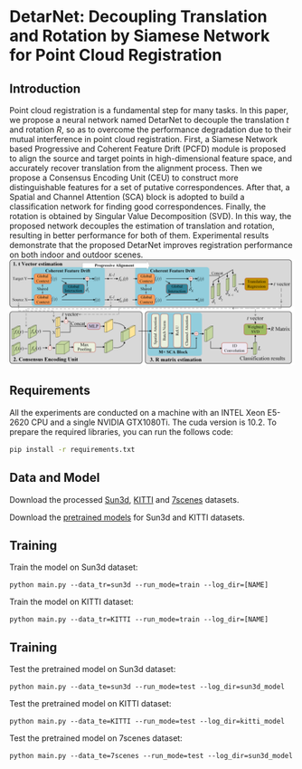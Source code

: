 
# DetarNet: Decoupling Translation and Rotation by Siamese Network for Point Cloud Registration

<!-- [[arXiv]](https://arxiv.org) -->

## Introduction
Point cloud registration is a fundamental step for many tasks. In this paper, we propose a neural network named DetarNet to decouple the translation $t$ and rotation $R$, so as to overcome the performance degradation due to their mutual interference in point cloud registration.
First, a Siamese Network based Progressive and Coherent Feature Drift (PCFD) module is proposed to align the source and target points in high-dimensional feature space, and accurately recover translation from the alignment process. Then we propose a Consensus Encoding Unit (CEU) to construct more distinguishable features for a set of putative correspondences. After that, a Spatial and Channel Attention (SCA) block is adopted to build a classification network for finding good correspondences. Finally, the rotation is obtained by Singular Value Decomposition (SVD). In this way, the proposed network decouples the estimation of translation and rotation, resulting in better performance for both of them. 
Experimental results demonstrate that the proposed DetarNet improves registration performance on both indoor and outdoor scenes.
![](misc/pipeline.png)

## Requirements

All the experiments are conducted on a machine with an INTEL Xeon E5-2620 CPU and a single NVIDIA GTX1080Ti. The cuda version is 10.2. To prepare the required libraries, you can run the follows code:
``` bash
pip install -r requirements.txt
```

## Data and Model
Download the processed [Sun3d](https://drive.google.com/file/d/1ARm1bRLL8yY9dJMeuaSyvAHL6sMkzn5Y/view?usp=sharing), [KITTI](https://drive.google.com/file/d/1oJ1EmndQL7T0B_UnGCRZMjGilS-EGGkd/view?usp=sharing) and [7scenes](https://drive.google.com/file/d/1Q9Q1nf2STVnh1Vc9g5ZJZ5kT-H3c9geh/view?usp=sharing) datasets.

Download the [pretrained models](https://drive.google.com/file/d/1qudc_K96yDDXUlFAWe_6PtreXz-vxC6E/view?usp=sharing) for Sun3d and KITTI datasets.

## Training
Train the model on Sun3d dataset:
```
python main.py --data_tr=sun3d --run_mode=train --log_dir=[NAME] 
```

Train the model on KITTI dataset:
```
python main.py --data_tr=KITTI --run_mode=train --log_dir=[NAME] 
```

## Training
Test the pretrained model on Sun3d dataset:
```
python main.py --data_te=sun3d --run_mode=test --log_dir=sun3d_model
```

Test the pretrained model on KITTI dataset:
```
python main.py --data_te=KITTI --run_mode=test --log_dir=kitti_model
```

Test the pretrained model on 7scenes dataset:
```
python main.py --data_te=7scenes --run_mode=test --log_dir=sun3d_model
```

